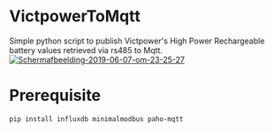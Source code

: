 # VictpowerToMqtt
Simple python script to publish Victpower's High Power Rechargeable battery values retrieved via rs485 to Mqtt.
<a href="https://imgbb.com/"><img src="https://i.ibb.co/6BX29NW/Schermafbeelding-2019-06-07-om-23-25-27.png" alt="Schermafbeelding-2019-06-07-om-23-25-27" border="0"></a>

# Prerequisite
```pip install influxdb minimalmodbus paho-mqtt```

